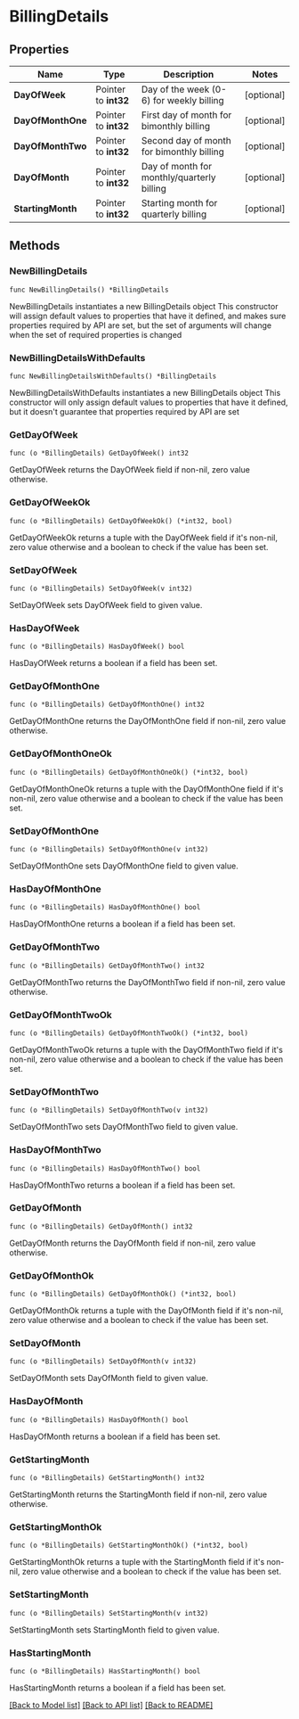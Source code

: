 # BillingDetails

## Properties

Name | Type | Description | Notes
------------ | ------------- | ------------- | -------------
**DayOfWeek** | Pointer to **int32** | Day of the week (0-6) for weekly billing | [optional] 
**DayOfMonthOne** | Pointer to **int32** | First day of month for bimonthly billing | [optional] 
**DayOfMonthTwo** | Pointer to **int32** | Second day of month for bimonthly billing | [optional] 
**DayOfMonth** | Pointer to **int32** | Day of month for monthly/quarterly billing | [optional] 
**StartingMonth** | Pointer to **int32** | Starting month for quarterly billing | [optional] 

## Methods

### NewBillingDetails

`func NewBillingDetails() *BillingDetails`

NewBillingDetails instantiates a new BillingDetails object
This constructor will assign default values to properties that have it defined,
and makes sure properties required by API are set, but the set of arguments
will change when the set of required properties is changed

### NewBillingDetailsWithDefaults

`func NewBillingDetailsWithDefaults() *BillingDetails`

NewBillingDetailsWithDefaults instantiates a new BillingDetails object
This constructor will only assign default values to properties that have it defined,
but it doesn't guarantee that properties required by API are set

### GetDayOfWeek

`func (o *BillingDetails) GetDayOfWeek() int32`

GetDayOfWeek returns the DayOfWeek field if non-nil, zero value otherwise.

### GetDayOfWeekOk

`func (o *BillingDetails) GetDayOfWeekOk() (*int32, bool)`

GetDayOfWeekOk returns a tuple with the DayOfWeek field if it's non-nil, zero value otherwise
and a boolean to check if the value has been set.

### SetDayOfWeek

`func (o *BillingDetails) SetDayOfWeek(v int32)`

SetDayOfWeek sets DayOfWeek field to given value.

### HasDayOfWeek

`func (o *BillingDetails) HasDayOfWeek() bool`

HasDayOfWeek returns a boolean if a field has been set.

### GetDayOfMonthOne

`func (o *BillingDetails) GetDayOfMonthOne() int32`

GetDayOfMonthOne returns the DayOfMonthOne field if non-nil, zero value otherwise.

### GetDayOfMonthOneOk

`func (o *BillingDetails) GetDayOfMonthOneOk() (*int32, bool)`

GetDayOfMonthOneOk returns a tuple with the DayOfMonthOne field if it's non-nil, zero value otherwise
and a boolean to check if the value has been set.

### SetDayOfMonthOne

`func (o *BillingDetails) SetDayOfMonthOne(v int32)`

SetDayOfMonthOne sets DayOfMonthOne field to given value.

### HasDayOfMonthOne

`func (o *BillingDetails) HasDayOfMonthOne() bool`

HasDayOfMonthOne returns a boolean if a field has been set.

### GetDayOfMonthTwo

`func (o *BillingDetails) GetDayOfMonthTwo() int32`

GetDayOfMonthTwo returns the DayOfMonthTwo field if non-nil, zero value otherwise.

### GetDayOfMonthTwoOk

`func (o *BillingDetails) GetDayOfMonthTwoOk() (*int32, bool)`

GetDayOfMonthTwoOk returns a tuple with the DayOfMonthTwo field if it's non-nil, zero value otherwise
and a boolean to check if the value has been set.

### SetDayOfMonthTwo

`func (o *BillingDetails) SetDayOfMonthTwo(v int32)`

SetDayOfMonthTwo sets DayOfMonthTwo field to given value.

### HasDayOfMonthTwo

`func (o *BillingDetails) HasDayOfMonthTwo() bool`

HasDayOfMonthTwo returns a boolean if a field has been set.

### GetDayOfMonth

`func (o *BillingDetails) GetDayOfMonth() int32`

GetDayOfMonth returns the DayOfMonth field if non-nil, zero value otherwise.

### GetDayOfMonthOk

`func (o *BillingDetails) GetDayOfMonthOk() (*int32, bool)`

GetDayOfMonthOk returns a tuple with the DayOfMonth field if it's non-nil, zero value otherwise
and a boolean to check if the value has been set.

### SetDayOfMonth

`func (o *BillingDetails) SetDayOfMonth(v int32)`

SetDayOfMonth sets DayOfMonth field to given value.

### HasDayOfMonth

`func (o *BillingDetails) HasDayOfMonth() bool`

HasDayOfMonth returns a boolean if a field has been set.

### GetStartingMonth

`func (o *BillingDetails) GetStartingMonth() int32`

GetStartingMonth returns the StartingMonth field if non-nil, zero value otherwise.

### GetStartingMonthOk

`func (o *BillingDetails) GetStartingMonthOk() (*int32, bool)`

GetStartingMonthOk returns a tuple with the StartingMonth field if it's non-nil, zero value otherwise
and a boolean to check if the value has been set.

### SetStartingMonth

`func (o *BillingDetails) SetStartingMonth(v int32)`

SetStartingMonth sets StartingMonth field to given value.

### HasStartingMonth

`func (o *BillingDetails) HasStartingMonth() bool`

HasStartingMonth returns a boolean if a field has been set.


[[Back to Model list]](../README.md#documentation-for-models) [[Back to API list]](../README.md#documentation-for-api-endpoints) [[Back to README]](../README.md)


